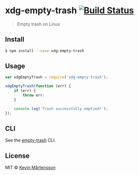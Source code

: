# xdg-empty-trash [![Build Status](http://img.shields.io/travis/kevva/xdg-empty-trash.svg?style=flat)](https://travis-ci.org/kevva/xdg-empty-trash)

> Empty trash on Linux

## Install

```sh
$ npm install --save xdg-empty-trash
```

## Usage

```js
var xdgEmptyTrash = require('xdg-empty-trash');

xdgEmptyTrash(function (err) {
	if (err) {
		throw err;
	}

	console.log('Trash successfully emptied!');
});
```

## CLI

See the [empty-trash](https://github.com/sindresorhus/empty-trash#cli) CLI.

## License

MIT © [Kevin Mårtensson](https://github.com/kevva)
